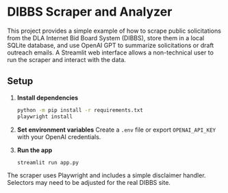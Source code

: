 # DIBBS Scraper and Analyzer

This project provides a simple example of how to scrape public solicitations from the DLA Internet Bid Board System (DIBBS), store them in a local SQLite database, and use OpenAI GPT to summarize solicitations or draft outreach emails. A Streamlit web interface allows a non-technical user to run the scraper and interact with the data.

## Setup

1. **Install dependencies**
   ```bash
   python -m pip install -r requirements.txt
   playwright install
   ```
2. **Set environment variables**
   Create a `.env` file or export `OPENAI_API_KEY` with your OpenAI credentials.

3. **Run the app**
   ```bash
   streamlit run app.py
   ```

The scraper uses Playwright and includes a simple disclaimer handler. Selectors may need to be adjusted for the real DIBBS site.
